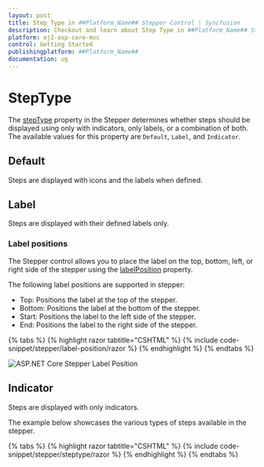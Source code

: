 ```yaml
---
layout: post
title: Step Type in ##Platform_Name## Stepper Control | Syncfusion
description: Checkout and learn about Step Type in ##Platform_Name## Stepper control of Syncfusion Essential JS 2 and more details.
platform: ej2-asp-core-mvc
control: Getting Started
publishingplatform: ##Platform_Name##
documentation: ug
---
```


# StepType

The [stepType](https://help.syncfusion.com/cr/aspnetcore-js2/Syncfusion.EJ2.Navigations.Stepper.html#Syncfusion_EJ2_Navigations_Stepper_StepType) property in the Stepper determines whether steps should be displayed using only with indicators, only labels, or a combination of both. The available values for this property are `Default`, `Label`, and `Indicator`.

## Default

Steps are displayed with icons and the labels when defined.

## Label

Steps are displayed with their defined labels only.

### Label positions

The Stepper control allows you to place the label on the top, bottom, left, or right side of the stepper using the [labelPosition](https://help.syncfusion.com/cr/aspnetcore-js2/Syncfusion.EJ2.Navigations.Stepper.html#Syncfusion_EJ2_Navigations_Stepper_LabelPosition) property.

The following label positions are supported in stepper:

* Top: Positions the label at the top of the stepper.
* Bottom: Positions the label at the bottom of the stepper.
* Start: Positions the label to the left side of the stepper.
* End: Positions the label to the right side of the stepper.

{% tabs %}
{% highlight razor tabtitle="CSHTML" %}
{% include code-snippet/stepper/label-position/razor %}
{% endhighlight %}
{% endtabs %}

![ASP.NET Core Stepper Label Position](images/stepper-labelposition.jpg)

## Indicator

Steps are displayed with only indicators.

The example below showcases the various types of steps available in the stepper.

{% tabs %}
{% highlight razor tabtitle="CSHTML" %}
{% include code-snippet/stepper/steptype/razor %}
{% endhighlight %}
{% endtabs %}
